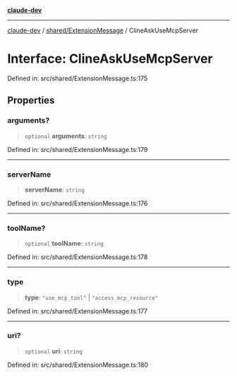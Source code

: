 [**claude-dev**](../../../README.md)

***

[claude-dev](../../../README.md) / [shared/ExtensionMessage](../README.md) / ClineAskUseMcpServer

# Interface: ClineAskUseMcpServer

Defined in: src/shared/ExtensionMessage.ts:175

## Properties

### arguments?

> `optional` **arguments**: `string`

Defined in: src/shared/ExtensionMessage.ts:179

***

### serverName

> **serverName**: `string`

Defined in: src/shared/ExtensionMessage.ts:176

***

### toolName?

> `optional` **toolName**: `string`

Defined in: src/shared/ExtensionMessage.ts:178

***

### type

> **type**: `"use_mcp_tool"` \| `"access_mcp_resource"`

Defined in: src/shared/ExtensionMessage.ts:177

***

### uri?

> `optional` **uri**: `string`

Defined in: src/shared/ExtensionMessage.ts:180
